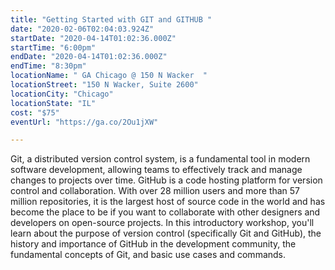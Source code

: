 ```yaml
---
title: "Getting Started with GIT and GITHUB "
date: "2020-02-06T02:04:03.924Z"
startDate: "2020-04-14T01:02:36.000Z"
startTime: "6:00pm"
endDate: "2020-04-14T01:02:36.000Z"
endTime: "8:30pm"
locationName: " GA Chicago @ 150 N Wacker  "
locationStreet: "150 N Wacker, Suite 2600"
locationCity: "Chicago"
locationState: "IL"
cost: "$75"
eventUrl: "https://ga.co/2Ou1jXW"

---
```


Git, a distributed version control system, is a fundamental tool in modern software development, allowing teams to effectively track and manage changes to projects over time.
GitHub is a code hosting platform for version control and collaboration. With over 28 million users and more than 57 million repositories, it is the largest host of source code in the world and has become the place to be if you want to collaborate with other designers and developers on open-source projects. In this introductory workshop, you'll learn about the purpose of version control (specifically Git and GitHub), the history and importance of GitHub in the development community, the fundamental concepts of Git, and basic use cases and commands.

